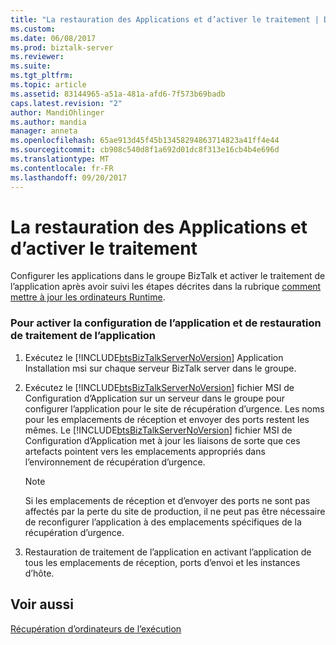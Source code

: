 ```yaml
---
title: "La restauration des Applications et d’activer le traitement | Documents Microsoft"
ms.custom: 
ms.date: 06/08/2017
ms.prod: biztalk-server
ms.reviewer: 
ms.suite: 
ms.tgt_pltfrm: 
ms.topic: article
ms.assetid: 83144965-a51a-481a-afd6-7f573b69badb
caps.latest.revision: "2"
author: MandiOhlinger
ms.author: mandia
manager: anneta
ms.openlocfilehash: 65ae913d45f45b13458294863714823a41ff4e44
ms.sourcegitcommit: cb908c540d8f1a692d01dc8f313e16cb4b4e696d
ms.translationtype: MT
ms.contentlocale: fr-FR
ms.lasthandoff: 09/20/2017
---
```

# <a name="how-to-restore-applications-and-enable-processing"></a>La restauration des Applications et d’activer le traitement
Configurer les applications dans le groupe BizTalk et activer le traitement de l’application après avoir suivi les étapes décrites dans la rubrique [comment mettre à jour les ordinateurs Runtime](../technical-guides/how-to-update-the-runtime-computers.md).  
  
### <a name="to-enable-application-configuration-and-restore-application-processing"></a>Pour activer la configuration de l’application et de restauration de traitement de l’application  
  
1.  Exécutez le [!INCLUDE[btsBizTalkServerNoVersion](../includes/btsbiztalkservernoversion-md.md)] Application Installation msi sur chaque serveur BizTalk server dans le groupe.  
  
2.  Exécutez le [!INCLUDE[btsBizTalkServerNoVersion](../includes/btsbiztalkservernoversion-md.md)] fichier MSI de Configuration d’Application sur un serveur dans le groupe pour configurer l’application pour le site de récupération d’urgence. Les noms pour les emplacements de réception et envoyer des ports restent les mêmes. Le [!INCLUDE[btsBizTalkServerNoVersion](../includes/btsbiztalkservernoversion-md.md)] fichier MSI de Configuration d’Application met à jour les liaisons de sorte que ces artefacts pointent vers les emplacements appropriés dans l’environnement de récupération d’urgence.  
  
    > [!NOTE]  
    >  Si les emplacements de réception et d’envoyer des ports ne sont pas affectés par la perte du site de production, il ne peut pas être nécessaire de reconfigurer l’application à des emplacements spécifiques de la récupération d’urgence.  
  
3.  Restauration de traitement de l’application en activant l’application de tous les emplacements de réception, ports d’envoi et les instances d’hôte.  
  
## <a name="see-also"></a>Voir aussi  
 [Récupération d’ordinateurs de l’exécution](../technical-guides/recovering-the-runtime-computers.md)